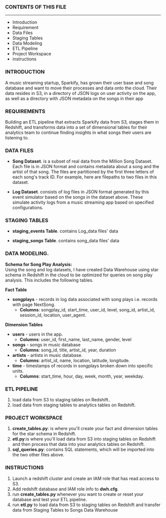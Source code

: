 ### CONTENTS OF THIS FILE
---------------------

 * Introduction
 * Requirement
 * Data Files
 * Staging Tables
 * Data Modeling
 * ETL Pipeline
 * Project Workspace
 * instructions 


 
### INTRODUCTION 

A music streaming startup, Sparkify, has grown their user base and song database and want to move their processes and data onto the cloud. Their data resides in S3, in a directory of JSON logs on user activity on the app, as well as a directory with JSON metadata on the songs in their app

### REQUIREMENTS 

Building an ETL pipeline that extracts Sparkify data from S3, stages them in Redshift, and transforms data into a set of dimensional tables for their analytics team to continue finding insights in what songs their users are listening to.

### DATA FILES

* **Song Dataset**.
    is a subset of real data from the Million Song Dataset. Each file is in JSON format and contains metadata about a song and the artist of that song. The files are partitioned by the first three letters of each song's track ID. For example, here are filepaths to two files in this dataset.


* **Log Dataset**.
     consists of log files in JSON format generated by this event simulator based on the songs in the dataset above. These simulate activity logs from a music streaming app based on specified configurations.

### STAGING TABLES

* **staging_events Table**.
        contains Log_data files' data


* **staging_songs Table**.
        contains song_data files' data

### DATA MODELING.

**Schema for Song Play Analysis:**  
Using the song and log datasets, I have created Data Warehouse using star schema in Redshift in the cloud to be optimized for queries on song play analysis. This includes the following tables.

**Fact Table**
* **songplays** - records in log data associated with song plays i.e. records with page NextSong.
    * **Columns**: songplay_id, start_time, user_id, level, song_id, artist_id, session_id, location, user_agent.
    
**Dimension Tables**
* **users** - users in the app.
    * **Columns**: user_id, first_name, last_name, gender, level    
* **songs** - songs in music database
    * **Columns**: song_id, title, artist_id, year, duration    
* **artists** - artists in music database.
    * **Columns**: artist_id, name, location, latitude, longitude.
* **time** - timestamps of records in songplays broken down into specific units.
    * **Columns**: start_time, hour, day, week, month, year, weekday.
    
### ETL PIPELINE  
1. load data from S3 to staging tables on Redshift..
2. load data from staging tables to analytics tables on Redshift. 


### PROJECT WORKSPACE

1. **create_tables.py**: is where you'll create your fact and dimension tables for the star schema in Redshift.
2. **etl.py**:is where you'll load data from S3 into staging tables on Redshift and then process that data into your analytics tables on Redshift.
3. **sql_queries.py**: contains SQL statements, which will be imported into the two other files above.


### INSTRUCTIONS

1. Launch a redshift cluster and create an IAM role that has read access to S3.
2. Add redshift database and IAM role info to **dwh.cfg**.
3. run **create_tables.py** whenever you want to create or reset your database and test your ETL pipeline.
4. run **etl.py** to load data from S3 to staging tables on Redshift and transfer data from Staging Tables to Songs Data Warehouse